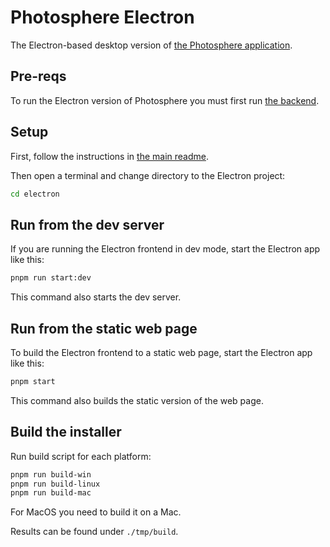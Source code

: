 # Photosphere Electron

The Electron-based desktop version of [the Photosphere application](https://rapidfullstackdevelopment.com/example-application).

## Pre-reqs

To run the Electron version of Photosphere you must first run [the backend](../backend/README.md).

## Setup

First, follow the instructions in [the main readme](../README.md).

Then open a terminal and change directory to the Electron project:

```bash
cd electron
```

## Run from the dev server

If you are running the Electron frontend in dev mode, start the Electron app like this:

```bash
pnpm run start:dev
```

This command also starts the dev server.

## Run from the static web page

To build the Electron frontend to a static web page, start the Electron app like this:

```bash
pnpm start
```

This command also builds the static version of the web page.

## Build the installer

Run build script for each platform:

```bash
pnpm run build-win
pnpm run build-linux
pnpm run build-mac
```

For MacOS you need to build it on a Mac.

Results can be found under `./tmp/build`.